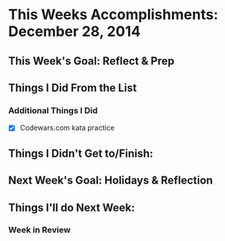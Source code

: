 # This Weeks Accomplishments: December 28, 2014

## This Week's Goal: Reflect & Prep

## Things I Did From the List


### Additional Things I Did

- [x] Codewars.com kata practice

## Things I Didn't Get to/Finish:


## Next Week's Goal: Holidays & Reflection

## Things I'll do Next Week:


### Week in Review
